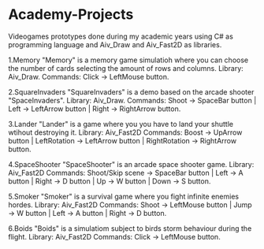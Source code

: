# Academy-Projects
Videogames prototypes done during my academic years using C# as programming language and Aiv_Draw and Aiv_Fast2D as libraries.

1.Memory
"Memory" is a memory game simulatioh where you can choose the number of cards selecting the amount of rows and columns.
Library: Aiv_Draw.
Commands: Click -> LeftMouse button.

2.SquareInvaders
"SquareInvaders" is a demo based on the arcade shooter "SpaceInvaders".
Library: Aiv_Draw.
Commands: Shoot -> SpaceBar button | Left -> LeftArrow button | Right -> RightArrow button.

3.Lander
"Lander" is a game where you you have to land your shuttle wtihout destroying it.
Library: Aiv_Fast2D
Commands: Boost -> UpArrow button | LeftRotation -> LeftArrow button | RightRotation -> RightArrow button.

4.SpaceShooter
"SpaceShooter" is an arcade space shooter game.
Library: Aiv_Fast2D
Commands: Shoot/Skip scene -> SpaceBar button | Left -> A button | Right -> D button | Up -> W button | Down -> S button.

5.Smoker
"Smoker" is a survival game where you fight infinite enemies hordes.
Library: Aiv_Fast2D
Commands: Shoot -> LeftMouse button | Jump -> W button | Left -> A button | Right -> D button.

6.Boids
"Boids" is a simulatiom subject to birds storm behaviour during the flight.
Library: Aiv_Fast2D
Commands: Click -> LeftMouse button.
